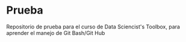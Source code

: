 # Prueba
Repositorio de prueba para el curso de Data Sciencist's Toolbox, para aprender el manejo de Git Bash/Git Hub
